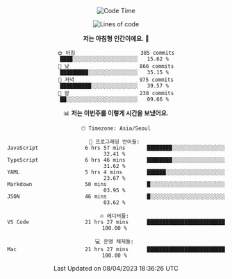 <div align='center'>
 
<!--START_SECTION:waka-->
![Code Time](http://img.shields.io/badge/Code%20Time-2%2C519%20hrs%2034%20mins-blue)

![Lines of code](https://img.shields.io/badge/%EC%A0%80%EB%8A%94%20%EC%97%AC%ED%83%9C%EA%B9%8C%EC%A7%80%20-1.2%20million%20%EC%A4%84%EC%9D%98%20%EC%BD%94%EB%93%9C%EB%A5%BC%20%EC%9E%91%EC%84%B1%ED%96%88%EC%96%B4%EC%9A%94.-blue)

**저는 아침형 인간이에요. 🐤** 

```text
🌞 아침                     385 commits         ████░░░░░░░░░░░░░░░░░░░░░   15.62 % 
🌆 낮　                     866 commits         █████████░░░░░░░░░░░░░░░░   35.15 % 
🌃 저녁                     975 commits         ██████████░░░░░░░░░░░░░░░   39.57 % 
🌙 밤　                     238 commits         ██░░░░░░░░░░░░░░░░░░░░░░░   09.66 % 
```


📊 **저는 이번주를 이렇게 시간을 보냈어요.** 

```text
🕑︎ Timezone: Asia/Seoul

💬 프로그래밍 언어들: 
JavaScript               6 hrs 57 mins       ████████░░░░░░░░░░░░░░░░░   32.41 % 
TypeScript               6 hrs 46 mins       ████████░░░░░░░░░░░░░░░░░   31.62 % 
YAML                     5 hrs 4 mins        ██████░░░░░░░░░░░░░░░░░░░   23.67 % 
Markdown                 50 mins             █░░░░░░░░░░░░░░░░░░░░░░░░   03.95 % 
JSON                     46 mins             █░░░░░░░░░░░░░░░░░░░░░░░░   03.62 % 

🔥 에디터들: 
VS Code                  21 hrs 27 mins      █████████████████████████   100.00 % 

💻 운영 체제들: 
Mac                      21 hrs 27 mins      █████████████████████████   100.00 % 
```


 Last Updated on 08/04/2023 18:36:26 UTC
<!--END_SECTION:waka-->
 </div>
<!---
Emewjin/Emewjin is a ✨ special ✨ repository because its `README.md` (this file) appears on your GitHub profile.
You can click the Preview link to take a look at your changes.
--->
